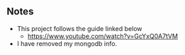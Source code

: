 ## Notes
  * This project follows the guide linked below
    + https://www.youtube.com/watch?v=GcYxQ0A7tVM
  * I have removed my mongodb info.